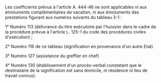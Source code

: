 Les coefficients prévus à l'article A. 444-46 ne sont applicables ni aux émoluments complémentaires de vacation, ni aux émoluments des prestations figurant aux numéros suivants du tableau 3-1 : 


1° Numéro 113 (délivrance du titre exécutoire par l'huissier dans le cadre de la procédure prévue à l'article L. 125-1 du code des procédures civiles d'exécution) ; 


2° Numéro 116 de ce tableau (signification en provenance d'un autre Etat) 


3° Numéro 127 (assistance du greffier en chef) 


4° Numéro 130 (établissement d'un procès-verbal constatant que le destinataire de la signification est sans domicile, ni résidence ni lieu de travail connus).

